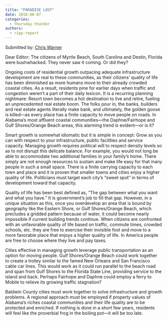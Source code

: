 ```yaml
---
title: "PARADISE LOST"
date: 2018-06-07
categories: 
  - thursday-thunder
authors: 
  - ripp-report
---
```


Submitted by: <a href="https://www.etsy.com/market/trump\_sex\_toy">Chris Warner</a>

Dear Editor: The citizens of Myrtle Beach, South Carolina and Destin, Florida were bushwhacked. They never saw it coming. Or did they?

Ongoing costs of residential growth outpacing adequate infrastructure development are real to these communities, as their citizens’ quality of life has been diminished as more humans move to their already crowded coastal cities. As a result, residents pine for earlier days when traffic and congestion weren’t a part of their daily lexicon. It is a recurring planning nightmare: Resort town becomes a hot destination to live and retire, fueling an unprecedented real estate boom. The folks pour in, the banks, builders and real estate agents literally make bank, and ultimately, the golden goose is killed—as every place has a finite capacity to move people on roads. In Alabama’s most affluent coastal communities—the Daphne/Fairhope and Gulf Shores/Orange Beach areas, this alarming trend is evident—or is it?

Smart growth is somewhat idiomatic but it is simple in concept: Grow as you can with respect to your infrastructure, public facilities and service capacity. Managing growth requires political will to respect density levels so as to not disrupt this delicate balance. For example, you would not long be able to accommodate two additional families in your family’s home. There simply are not enough resources to sustain and make life easy for that many people in such a small space. There is a finite carrying capacity to each town and place and it is proven that smaller towns and cities enjoy a higher quality of life. Politicians must target each city’s “sweet spot” in terms of development toward that capacity.

Quality of life has been best defined as, “The gap between what you want and what you have.” It is government’s job to fill that gap. However, in a unique situation as this, once you overdevelop an area that is bound by geography like the Eastern Shore, or Gulf Shores/Orange Beach, which precludes a gridded pattern because of water, it could become nearly impossible if current building trends continue. When citizens are confronted with an unfavorable quality of life based on traffic, commute times, crowded schools, etc. they are free to exercise their invisible foot and move to a more favorable place that enjoys a higher quality of life. In America people are free to choose where they live and pay taxes.

Cities effective in managing growth leverage public transportation as an option for moving people. Gulf Shores/Orange Beach could work together to create a trolley similar to the famed New Orleans and San Francisco cable car lines. This would work as it could run parallel to the beach road and span from Gulf Shores to the Florida State Line, providing service to the island and back. Perhaps Fairhope and Daphne could employ a ferry to Mobile to relieve its growing traffic stagnation?

Baldwin County cities must work together to solve infrastructure and growth problems. A regional approach must be employed if property values of Alabama’s riches coastal communities and their life quality are to be protected and enriched. If nothing is done in a short few years, residents will feel like the proverbial frog in the boiling pot—it will be too late.
